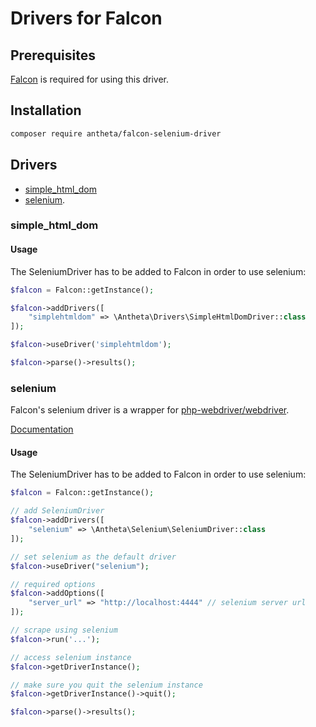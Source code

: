 # Drivers for Falcon

## Prerequisites

[Falcon](https://github.com/Antheta/falcon-php) is required for using this driver.


## Installation
```bash
composer require antheta/falcon-selenium-driver
```

## Drivers

- [simple_html_dom](https://github.com/voku/simple_html_dom)
- [selenium](https://github.com/php-webdriver/php-webdriver).

### simple_html_dom

#### Usage
The SeleniumDriver has to be added to Falcon in order to use selenium:
```php
$falcon = Falcon::getInstance();

$falcon->addDrivers([
    "simplehtmldom" => \Antheta\Drivers\SimpleHtmlDomDriver::class
]);

$falcon->useDriver('simplehtmldom');

$falcon->parse()->results();
```


### selenium

Falcon's selenium driver is a wrapper for [php-webdriver/webdriver](https://github.com/php-webdriver/php-webdriver).

[Documentation](https://falcon-scraper.readme.io/reference/selenium)

#### Usage
The SeleniumDriver has to be added to Falcon in order to use selenium:
```php
$falcon = Falcon::getInstance();

// add SeleniumDriver 
$falcon->addDrivers([
    "selenium" => \Antheta\Selenium\SeleniumDriver::class
]);

// set selenium as the default driver
$falcon->useDriver("selenium");

// required options
$falcon->addOptions([
    "server_url" => "http://localhost:4444" // selenium server url
]);

// scrape using selenium
$falcon->run('...');

// access selenium instance
$falcon->getDriverInstance();

// make sure you quit the selenium instance
$falcon->getDriverInstance()->quit();

$falcon->parse()->results();
```